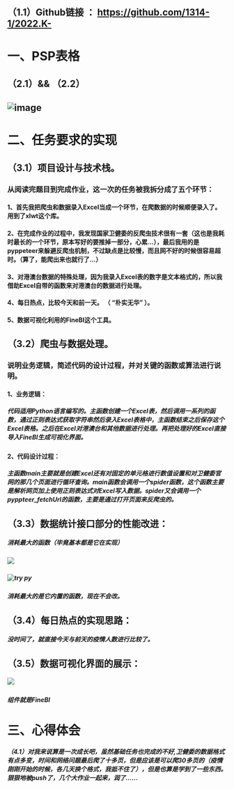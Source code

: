 
## （1.1）Github链接 ： https://github.com/1314-1/2022.K-



# 一、PSP表格
## （2.1）&& （2.2）
##  ![image](https://user-images.githubusercontent.com/78329188/191045726-cc4ddea2-d0ec-4127-804b-3c6e5145fe3d.png)
# 二、任务要求的实现
## （3.1）项目设计与技术栈。
### 从阅读完题目到完成作业，这一次的任务被我拆分成了五个环节：
#### 1、首先我把爬虫和数据录入Excel当成一个环节，在爬数据的时候顺便录入了。用到了xlwt这个库。
#### 2、在完成作业的过程中，我发现国家卫健委的反爬虫技术很有一套（这也是我耗时最长的一个环节，原本写好的要推掉一部分，心累...），最后我用的是pyppeteer来躲避反爬虫机制，不过缺点是比较慢，而且网不好的时候很容易超时。（算了，能爬出来也就行了...）
#### 3、对港澳台数据的特殊处理，因为我录入Excel表的数字是文本格式的，所以我借助Excel自带的函数来对港澳台的数据进行处理。
#### 4、每日热点，比较今天和前一天。 （ “朴实无华” ）。
#### 5、数据可视化利用的FineBI这个工具。
## （3.2）爬虫与数据处理。
### 说明业务逻辑，简述代码的设计过程，并对关键的函数或算法进行说明。
#### 1、业务逻辑：
##### 代码适用Python语言编写的。主函数创建一个Excel表，然后调用一系列的函数，通过正则表达式获取字符串然后录入Excel表格中，主函数结束之后保存这个Excel表格。之后在Excel对港澳台和其他数据进行处理。再把处理好的Excel直接导入FineBI生成可视化界面。
#### 2、代码设计过程：
##### 主函数main主要就是创建Excel还有对固定的单元格进行数值设置和对卫健委官网的那几个页面进行循环查询。main函数会调用一个spider函数，这个函数主要是解析网页加上使用正则表达式对Excel写入数据。spider又会调用一个pyppteer_fetchUrl的函数，主要是通过打开页面来反爬虫的。
## （3.3）数据统计接口部分的性能改进：
##### 消耗最大的函数（毕竟基本都是它在实现）
##### ![](https://img2022.cnblogs.com/blog/2965727/202209/2965727-20220919220659011-1215093092.png)
##### ![try py](https://user-images.githubusercontent.com/78329188/191054620-cc4b355a-e719-49f6-a39f-a5274288e36d.png)
##### 消耗最大的是它内置的函数，现在不会改。
## （3.4）每日热点的实现思路：
##### 没时间了，就直接今天与前天的疫情人数进行比较了。
## （3.5）数据可视化界面的展示：
##### ![](https://img2022.cnblogs.com/blog/2965727/202209/2965727-20220919222242082-1868234985.png)
##### 组件就是FineBI
# 三、心得体会
##### （4.1）对我来说算是一次成长吧，虽然基础任务也完成的不好,卫健委的数据格式有点多变，时间和网络问题最后爬了十多页，但是应该是可以爬30多页的（疫情刚刚开始的时候，各几天换个格式，我抵不住了），但是也算是学到了一些东西。狠狠地被push了，几个大作业一起来，润了......
